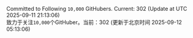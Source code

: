 Committed to Following `10,000` GitHubers. Current: <!-- FOLLOWING_COUNT -->302<!-- FOLLOWING_COUNT --> (Update at UTC <!-- LAST_UPDATED -->2025-09-11 21:13:06<!-- LAST_UPDATED -->)<br>
致力于关注`10,000`个GitHuber。当前：<!-- FOLLOWING_COUNT -->302<!-- FOLLOWING_COUNT --> (更新于北京时间 <!-- LAST_UPDATED_CST -->2025-09-12 05:13:06<!-- LAST_UPDATED_CST -->)

